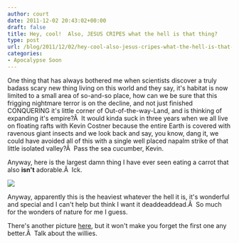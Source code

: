 ```yaml
---
author: court
date: 2011-12-02 20:43:02+00:00
draft: false
title: Hey, cool!  Also, JESUS CRIPES what the hell is that thing?
type: post
url: /blog/2011/12/02/hey-cool-also-jesus-cripes-what-the-hell-is-that-thing/
categories:
- Apocalypse Soon
---
```


One thing that has always bothered me when scientists discover a truly badass scary new thing living on this world and they say, it's habitat is now limited to a small area of so-and-so place, how can we be sure that this frigging nightmare terror is on the decline, and not just finished CONQUERING it's little corner of Out-of-the-way-Land, and is thinking of expanding it's empire?Â  It would kinda suck in three years when we all live on floating rafts with Kevin Costner because the entire Earth is covered with ravenous giant insects and we look back and say, you know, dang it, we could have avoided all of this with a single well placed napalm strike of that little isolated valley?Â  Pass the sea cucumber, Kevin.

Anyway, here is the largest damn thing I have ever seen eating a carrot that also **isn't** adorable.Â  Ick.

![](http://www.vallentyne.com/blog/wp-content/uploads/2011/12/freakybig.jpg)


Anyway, apparently this is the heaviest whatever the hell it is, it's wonderful and special and I can't help but think I want it deaddeaddead.Â  So much for the wonders of nature for me I guess.

There's another picture [here](http://www.dailymail.co.uk/sciencetech/article-2068547/Weta-insect-Heaviest-world-weighs-3-times-mouse.html), but it won't make you forget the first one any better.Â  Talk about the willies.
